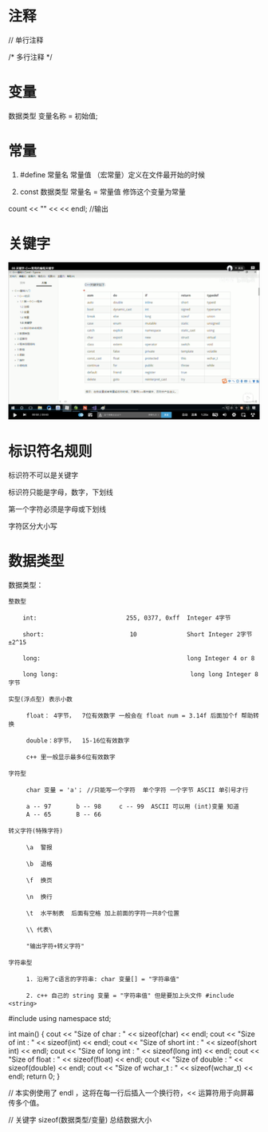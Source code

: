 # 注释

// 单行注释

/* 多行注释 */  

# 变量

数据类型 变量名称 = 初始值;


# 常量

1. #define 常量名 常量值  （宏常量）定义在文件最开始的时候

2. const 数据类型 常量名 = 常量值 修饰这个变量为常量


count << "" <<   << endl;  //输出

# 关键字

![keyword](https://github.com/arfrancis0517/Cplus/blob/main/C%2B%2B%20Helloworld/keyword.png)

 

# 标识符名规则

标识符不可以是关键字

标识符只能是字母，数字，下划线

第一个字符必须是字母或下划线

字符区分大小写

# 数据类型

数据类型：

    整数型

        int:                         255, 0377, 0xff  Integer 4字节

        short:                        10              Short Integer 2字节 ±2^15

        long:                                         long Integer 4 or 8

        long long:                                     long long Integer 8字节

    实型(浮点型) 表示小数

         float： 4字节，  7位有效数字 一般会在 float num = 3.14f 后面加个f 帮助转换

         double：8字节，  15-16位有效数字

         c++ 里一般显示最多6位有效数字

    字符型

         char 变量 = 'a'； //只能写一个字符  单个字符 一个字节 ASCII 单引号才行
         
         a -- 97       b -- 98     c -- 99  ASCII 可以用 (int)变量 知道
         A -- 65       B -- 66
        
    转义字符(特殊字符)
         
         \a  警报

         \b  退格

         \f  换页

         \n  换行

         \t  水平制表  后面有空格 加上前面的字符一共8个位置 

         \\ 代表\

         "输出字符+转义字符"

    字符串型

         1. 沿用了c语言的字符串: char 变量[] = "字符串值"

         2. c++ 自己的 string 变量 = "字符串值" 但是要加上头文件 #include <string>

         



          


#include <iostream>
using namespace std;

int main()
{
   cout << "Size of char : " << sizeof(char) << endl;
   cout << "Size of int : " << sizeof(int) << endl;
   cout << "Size of short int : " << sizeof(short int) << endl;
   cout << "Size of long int : " << sizeof(long int) << endl;
   cout << "Size of float : " << sizeof(float) << endl;
   cout << "Size of double : " << sizeof(double) << endl;
   cout << "Size of wchar_t : " << sizeof(wchar_t) << endl;
   return 0;
}

// 本实例使用了 endl ，这将在每一行后插入一个换行符，<< 运算符用于向屏幕传多个值。

// 关键字 sizeof(数据类型/变量) 总结数据大小 
      

